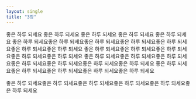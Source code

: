 ```yaml
---
layout: single
title: "3장"
---
```


좋은 하루 되세요 좋은 하루 되세요 좋은 하루 되세요 좋은 하루 되세요 좋은 하루 되세요
좋은 하루 되세요좋은 하루 되세요좋은 하루 되세요좋은 하루 되세요좋은 하루 되세요좋은 하루 되세요좋은 하루 되세요
좋은 하루 되세요좋은 하루 되세요좋은 하루 되세요좋은 하루 되세요좋은 하루 되세요
좋은 하루 되세요좋은 하루 되세요좋은 하루 되세요좋은 하루 되세요좋은 하루 되세요좋은 하루 되세요좋은 하루 되세요
좋은 하루 되세요좋은 하루 되세요좋은 하루 되세요좋은 하루 되세요좋은 하루 되세요

좋은 하루 되세요좋은 하루 되세요좋은 하루 되세요좋은 하루 되세요좋은 하루 되세요좋은 하루 되세요
